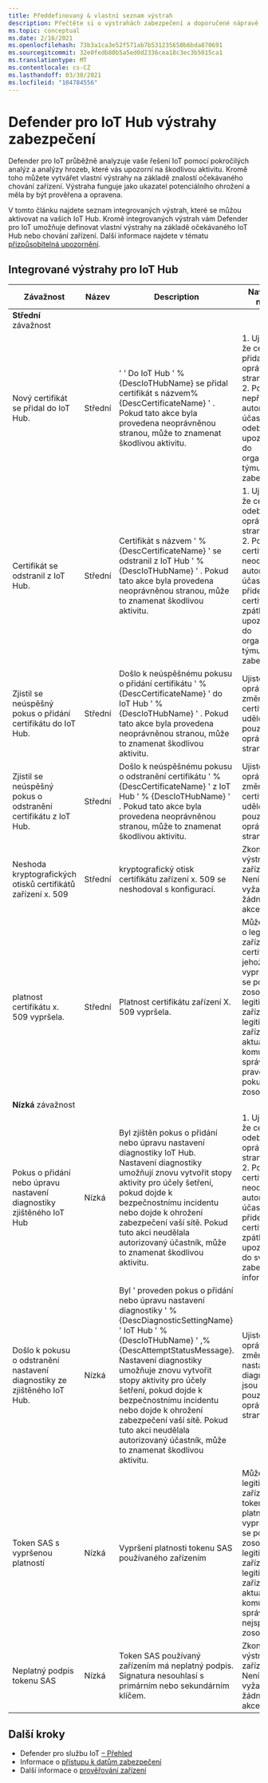 ```yaml
---
title: Předdefinovaný & vlastní seznam výstrah
description: Přečtěte si o výstrahách zabezpečení a doporučené nápravě pomocí programu Defender pro funkce a službu IoT Hub.
ms.topic: conceptual
ms.date: 2/16/2021
ms.openlocfilehash: 73b3a1ca3e52f571ab7b531235650b6bda870691
ms.sourcegitcommit: 32e0fedb80b5a5ed0d2336cea18c3ec3b5015ca1
ms.translationtype: MT
ms.contentlocale: cs-CZ
ms.lasthandoff: 03/30/2021
ms.locfileid: "104784556"
---
```

# <a name="defender-for-iot-hub-security-alerts"></a>Defender pro IoT Hub výstrahy zabezpečení

Defender pro IoT průběžně analyzuje vaše řešení IoT pomocí pokročilých analýz a analýzy hrozeb, které vás upozorní na škodlivou aktivitu.
Kromě toho můžete vytvářet vlastní výstrahy na základě znalostí očekávaného chování zařízení.
Výstraha funguje jako ukazatel potenciálního ohrožení a měla by být prověřena a opravena.

V tomto článku najdete seznam integrovaných výstrah, které se můžou aktivovat na vašich IoT Hub.
Kromě integrovaných výstrah vám Defender pro IoT umožňuje definovat vlastní výstrahy na základě očekávaného IoT Hub nebo chování zařízení.
Další informace najdete v tématu [přizpůsobitelná upozornění](concept-customizable-security-alerts.md).

## <a name="built-in-alerts-for-iot-hub"></a>Integrované výstrahy pro IoT Hub

| Závažnost | Název | Description | Navrhovaná náprava |
|--|--|--|--|
| **Střední** závažnost |  |  |  |
| Nový certifikát se přidal do IoT Hub. | Střední | \' \' Do IoT Hub \' % {DescIoTHubName} se přidal certifikát s názvem% {DescCertificateName} \' . Pokud tato akce byla provedena neoprávněnou stranou, může to znamenat škodlivou aktivitu. | 1. Ujistěte se, že certifikát přidala oprávněná strana. <br> 2. Pokud ho nepřidala autorizovaný účastník, odeberte ho a upozorněte ho do organizačního týmu zabezpečení. |
| Certifikát se odstranil z IoT Hub. | Střední | Certifikát s názvem \' % {DescCertificateName} \' se odstranil z IoT Hub \' % {DescIoTHubName} \' . Pokud tato akce byla provedena neoprávněnou stranou, může to znamenat škodlivou aktivitu. | 1. Ujistěte se, že certifikát odebrala oprávněná strana. <br> 2. Pokud se certifikát neodebral autorizovaným účastníkem, přidejte certifikát zpátky a upozorněte ho do organizačního týmu zabezpečení. |
| Zjistil se neúspěšný pokus o přidání certifikátu do IoT Hub. | Střední | Došlo k neúspěšnému pokusu o přidání certifikátu \' % {DescCertificateName} \' do IoT Hub \' % {DescIoTHubName} \' . Pokud tato akce byla provedena neoprávněnou stranou, může to znamenat škodlivou aktivitu. | Ujistěte se, že oprávnění ke změně certifikátů jsou udělována pouze oprávněným stranám. |
| Zjistil se neúspěšný pokus o odstranění certifikátu z IoT Hub. | Střední | Došlo k neúspěšnému pokusu o odstranění certifikátu \' % {DescCertificateName} \' z IoT Hub \' % {DescIoTHubName} \' . Pokud tato akce byla provedena neoprávněnou stranou, může to znamenat škodlivou aktivitu. | Ujistěte se, že oprávnění ke změně certifikátů jsou udělována pouze oprávněným stranám. |
| Neshoda kryptografických otisků certifikátů zařízení x. 509 | Střední | kryptografický otisk certifikátu zařízení x. 509 se neshodoval s konfigurací. | Zkontrolujte výstrahy na zařízeních. Není vyžadována žádná další akce. |
| platnost certifikátu x. 509 vypršela. | Střední | Platnost certifikátu zařízení X. 509 vypršela. | Může se jednat o legitimní zařízení s certifikátem, jehož platnost vypršela, nebo se pokusí o zosobnění legitimního zařízení. Pokud legitimní zařízení aktuálně komunikuje správně, je pravděpodobný pokus o zosobnění. |
| **Nízká** závažnost |  |  |  |
| Pokus o přidání nebo úpravu nastavení diagnostiky zjištěného IoT Hub | Nízká | Byl zjištěn pokus o přidání nebo úpravu nastavení diagnostiky IoT Hub. Nastavení diagnostiky umožňují znovu vytvořit stopy aktivity pro účely šetření, pokud dojde k bezpečnostnímu incidentu nebo dojde k ohrožení zabezpečení vaší sítě. Pokud tuto akci neudělala autorizovaný účastník, může to znamenat škodlivou aktivitu. | 1. Ujistěte se, že certifikát odebrala oprávněná strana.<br> 2. Pokud se certifikát neodebral autorizovaným účastníkem, přidejte certifikát zpátky a upozorněte ho do svého týmu zabezpečení informací. |
| Došlo k pokusu o odstranění nastavení diagnostiky ze zjištěného IoT Hub. | Nízká | Byl \' proveden pokus o přidání nebo úpravu nastavení diagnostiky \' % {DescDiagnosticSettingName} \' IoT Hub \' % {DescIoTHubName} \' ,% {DescAttemptStatusMessage}. Nastavení diagnostiky umožňuje znovu vytvořit stopy aktivity pro účely šetření, pokud dojde k bezpečnostnímu incidentu nebo dojde k ohrožení zabezpečení vaší sítě. Pokud tuto akci neudělala autorizovaný účastník, může to znamenat škodlivou aktivitu. | Ujistěte se, že oprávnění ke změně nastavení diagnostiky jsou udělována pouze oprávněným stranám. |
| Token SAS s vypršenou platností | Nízká | Vypršení platnosti tokenu SAS používaného zařízením | Může to být legitimní zařízení s tokenem, jehož platnost vypršela, nebo se pokouší zosobnit legitimní zařízení. Pokud legitimní zařízení aktuálně komunikuje správně, je to nejspíš pokus o zosobnění. |
| Neplatný podpis tokenu SAS | Nízká | Token SAS používaný zařízením má neplatný podpis. Signatura nesouhlasí s primárním nebo sekundárním klíčem. | Zkontrolujte výstrahy na zařízeních. Není vyžadována žádná další akce. |

## <a name="next-steps"></a>Další kroky

- Defender pro službu IoT [– Přehled](overview.md)
- Informace o [přístupu k datům zabezpečení](how-to-security-data-access.md)
- Další informace o [prověřování zařízení](how-to-investigate-device.md)
